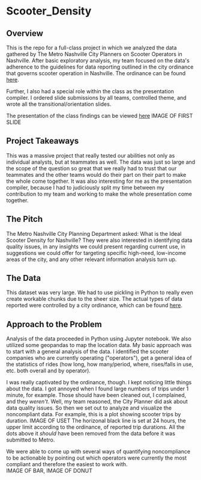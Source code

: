 # Scooter_Density
## Overview
This is the repo for a full-class project in which we analyzed the data gathered by The Metro Nashville City Planners on Scooter Operators in Nashville. After basic exploratory analysis, my team focused on the data's adherence to the guidelines for data reporting outlined in the city ordinance that governs scooter operation in Nashville.
The ordinance can be found [here](https://www.nashville.gov/Metro-Clerk/Legislative/Ordinances/Details/7d2cf076-b12c-4645-a118-b530577c5ee8/2015-2019/BL2018-1202.aspx).

Further, I also had a special role within the class as the presentation compiler. I ordered slide submissions by all teams, controlled theme, and wrote all the transitional/orientation slides.

The presentation of the class findings can be viewed [here](https://cdn2.hubspot.net/hubfs/4020755/Scooter%20Project%20Presentation.pdf)
IMAGE OF FIRST SLIDE
## Project Takeaways
This was a massive project that really tested our abilities not only as individual analysts, but at teammates as well. The data was just so large and the scope of the question so great that we really had to trust that our teammates and the other teams would do their part on their part to make the whole come together. It was also interesting for me as the presentation compiler, because I had to judiciously split my time between my contribution to my team and working to make the whole presentation come together.

## The Pitch
The Metro Nashville City Planning Department asked: What is the Ideal Scooter Density for Nashville? They were also interested in identifying data quality issues, in any insights we could present regarding current use, in suggestions we could offer for targeting specific high-need, low-income areas of the city, and any other relevant information analysis turn up.

## The Data
This dataset was very large. We had to use pickling in Python to really even create workable chunks due to the sheer size. The actual types of data reported were controlled by a city ordinance, which can be found [here](https://www.nashville.gov/Metro-Clerk/Legislative/Ordinances/Details/7d2cf076-b12c-4645-a118-b530577c5ee8/2015-2019/BL2018-1202.aspx).  

## Approach to the Problem
Analysis of the data proceeded in Python using Jupyter notebook. We also utilized some geopandas to map the location data. My basic approach was to start with a general analysis of the data. I identified the scooter companies who are currently operating ("operators"), get a general idea of the statistics of rides (how long, how many/period, where, rises/falls in use, etc. both overall and by operator).

I was really captivated by the ordinance, though. I kept noticing little things about the data. I got annoyed when I found large numbers of trips under 1 minute, for example. Those should have been cleaned out, I complained, and they *weren't*. Well, my team reasoned, the City Planner did ask about data quality issues. So then we set out to analyze and visualize the noncompliant data. For example, this is a plot showing scooter trips by duration.
IMAGE OF USET
The horizonal black line is set at 24 hours, the upper limit according to the ordinance, of reported trip durations. All the dots above it *should* have been removed from the data before it was submitted to Metro. 

We were able to come up with several ways of quantifying  noncompliance to be actionable by pointing out which operators were currently the most compliant and therefore the easiest to work with.  
IMAGE OF BAR, IMAGE OF DONUT
